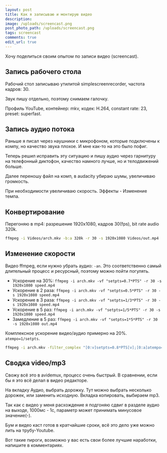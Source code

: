 ```yaml
---
layout: post
title: Как я записываю и монтирую видео
description:
image: /uploads/screencast.png
post_photo_path: /uploads/screencast.png
tags: screencast
comments: true
edit_url: true
---
```


Хочу поделиться своим опытом по записи видео (screencast).

## Запись рабочего стола

Рабочий стол записываю утилитой simplescreenrecorder, частота кадров: 30.

Звук пишу отдельно, поэтому снимаем галочку.

Профиль YouTube, контейнер: mkv, кодек: H.264, constant rate: 23, preset: superfast.

## Запись аудио потока

Раньше я писал через наушники с микрофоном, которые подключены к компу, но качество звука плохое. И мне как-то на это было пофиг.

Теперь решил исправить эту ситуацию и пишу аудио через гарнитуру на телефонный диктофон, качество намного лучше, но и телодвижений больше.

Далее переношу файл на комп, в audacity убираю шумы, увеличиваю громкость.

При необходимости увеличиваю скорость. Эффекты - Изменение темпа.

## Конвертирование

Перегоняю в mp4: разрешение 1920x1080, кадров 30(fps), bit rate audio 320k.

```sh
ffmpeg -i Videos/arch.mkv -b:a 320k -r 30 -s 1920x1080 Videos/out.mp4
```
## Изменение скорости

Видео ffmpeg, если нужно убрать аудио: `-an`. Это соответственно самый длительный процесс и ресурсный, поэтому можно пойти погулять.

- Ускорение на 30%: `ffmpeg -i arch.mkv -vf "setpts=0.7*PTS" -r 30 -s 1920x1080 speed.mp4`
- Ускорение в 2 раза: `ffmpeg -i arch.mkv -vf "setpts=0.5*PTS" -r 30 -s 1920x1080 speed.mp4`
- Ускорение в 3 раза: `ffmpeg -i arch.mkv -vf "setpts=1/3*PTS" -r 30 -s 1920x1080 speed.mp4`
- Ускорение в 5 раз: `ffmpeg -i arch.mkv -vf "setpts=1/5*PTS" -r 30 -s 1920x1080 speed.mp4`
- Замедление в 5 раз: `ffmpeg -i arch.mkv -vf "setpts=1*5*PTS" -r 30 -s 1920x1080 out.mp4`

Комплексное ускорение видео/аудио примерно на 20%. `atempo=1/setpts`.

```sh
ffmpeg -i arch.mkv -filter_complex "[0:v]setpts=0.8*PTS[v];[0:a]atempo=1.25[a]" -map "[v]" -map "[a]" -b:a 320k -r 30 -s 1920x1080 speed.mp4
```

## Сводка video/mp3

Свожу всё это в avidemux, процесс очень быстрый. В сравнении, если бы я это всё делал в видео редакторе.

На вкладку Аудио, выбрать дорожку. Тут можно выбрать несколько дорожек, или заменить исходную. Вкладка копировать, выбираем mp3.

Так как с видео у меня расхождение я подгоняю сдвиг в разделе аудио на выходе, 1000мс - 1с, параметр может принимать минусовое значение(-).

Бум и видео каст готов в кратчайшие сроки, всё это дело уже можно лить на трубу-Youtube.

Вот такие пироги, возможно у вас есть свои более лучшие наработки, напишите в комментариях.
